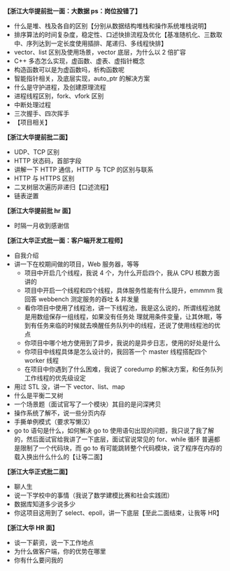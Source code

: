 **【浙江大华提前批一面：大数据 ps：岗位投错了】**

- 什么是堆、栈及各自的区别【分别从数据结构堆栈和操作系统堆栈说明】
- 排序算法的时间复杂度，稳定性、口述快排流程及优化【基准随机化、三数取中、序列达到一定长度使用插排、尾递归、多线程快排】
- vector、list 区别及使用场景，vector 底层，为什么以 2 倍扩容
- C++ 多态怎么实现，虚函数、虚表、虚指针概念
- 构造函数可以是为虚函数吗，析构函数呢
- 智能指针相关，及底层实现，auto_ptr 的解决方案
- 什么是守护进程，及创建原理流程
- 进程线程区别，fork、vfork 区别
- 中断处理过程
- 三次握手、四次挥手
- 【项目相关】

**【浙江大华提前批二面】**

- UDP、TCP 区别
- HTTP 状态码，首部字段
- 讲解一下 HTTP 通信，HTTP 与 TCP 的区别与联系
- HTTP 与 HTTPS 区别
- 二叉树层次遍历非递归【口述流程】
- 链表逆置

**【浙江大华提前批 hr 面】**

- 时隔一月收到感谢信


**【浙江大华正式批一面：客户端开发工程师】**

- 自我介绍
- 讲一下在校期间做的项目，Web 服务器，等等
  - 项目中开启几个线程，我说 4 个，为什么开启四个，我从 CPU 核数方面讲的
  - 项目中开启一个线程和四个线程，具体服务性能有什么提升，emmmm 我回答 webbench 测定服务的吞吐 & 并发量
  - 看你项目中使用了线程池，讲一下线程池，我是这么说的，所谓线程池就是用数组保存一组线程，如果没有任务处
  理就用条件变量，让其休眠，等到有任务来临的时候就去唤醒任务队列中的线程，还说了使用线程池的优点
  - 你项目中哪个地方使用到了异步，我说的是异步日志，使用的好处是什么
  - 你项目中线程具体是怎么设计的，我回答一个 master 线程搭配四个 worker 线程
  - 在项目中你遇到了什么困难，我说了 coredump 的解决方案，和任务队列工作线程的优先级设定
- 用过 STL 没，讲一下 vector、list、map
- 什么是平衡二叉树
- 一个场景题（面试官写了一个模块）其目的是问深拷贝
- 操作系统了解不，说一些分页内存
- 手撕单例模式（要求写懒汉）
- go to 语句是什么，如何解决 go to 使用语句出现的问题，我只说了我了解的，然后面试官给我讲了一下底层，面试官说常见的 for、while 循环
普遍都是限制了一个代码块，而 go to 有可能跳转整个代码模块，说了程序在内存的载入换出什么什么的【让等二面】

**【浙江大华正式批二面】**

- 聊人生
- 说一下学校中的事情（我说了数学建模比赛和社会实践团）
- 数据库知道多少说多少
- 你这项目这用到了 select、epoll，讲一下底层【至此二面结束，让我等 HR】

**【浙江大华 HR 面】**

- 谈一下薪资，说一下工作地点
- 为什么做客户端，你的优势在哪里
- 你有什么要问我的
